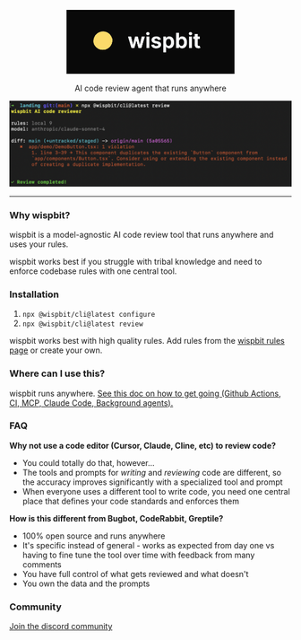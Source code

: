 <p align="center">
    <a href="https://wispbit.com">
        <picture>
            <img src="/assets/banner.png" alt="wispbit logo" width="300">
        </picture>
    </a>
</p>

<p align="center">AI code review agent that runs anywhere</p>

<p align="center">
    <a href="https://wispbit.com">
        <picture>
            <img src="/assets/screenshot.png" alt="wispbit logo">
        </picture>
    </a>
</p>

---

### Why wispbit?
wispbit is a model-agnostic AI code review tool that runs anywhere and uses your rules.

wispbit works best if you struggle with tribal knowledge and need to enforce codebase rules with one central tool.

### Installation
1. `npx @wispbit/cli@latest configure`
2. `npx @wispbit/cli@latest review`

wispbit works best with high quality rules. Add rules from the [wispbit rules page](https://wispbit.com/rules) or create your own.

### Where can I use this?
wispbit runs anywhere. [See this doc on how to get going (Github Actions, CI, MCP, Claude Code, Background agents).](./TOOLS.md)

### FAQ
**Why not use a code editor (Cursor, Claude, Cline, etc) to review code?**
- You could totally do that, however...
- The tools and prompts for _writing_ and _reviewing_ code are different, so the accuracy improves significantly with a specialized tool and prompt
- When everyone uses a different tool to write code, you need one central place that defines your code standards and enforces them

**How is this different from Bugbot, CodeRabbit, Greptile?**
- 100% open source and runs anywhere
- It's specific instead of general - works as expected from day one vs having to fine tune the tool over time with feedback from many comments
- You have full control of what gets reviewed and what doesn't
- You own the data and the prompts

### Community
[Join the discord community](https://wispbit.com/discord)